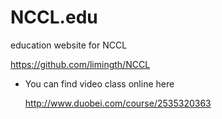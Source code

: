NCCL.edu
========

education website for NCCL

<https://github.com/limingth/NCCL>

* You can find video class online here

  http://www.duobei.com/course/2535320363
